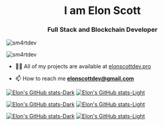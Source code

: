 <h1 align="center">I am Elon Scott</h1>
<h3 align="center">Full Stack and Blockchain Developer</h3>

<p align="left"> <img src="https://komarev.com/ghpvc/?username=sm4rtdev&label=Profile%20views&color=0e75b6&style=flat" alt="sm4rtdev" /> </p>

<p align="left"> <img src="https://github-profile-trophy.vercel.app/?username=sm4rtdev&theme=juicyfresh" alt="sm4rtdev" /></a> </p>

- 👨‍💻 All of my projects are available at [elonscottdev.pro](https://www.elonscottdev.pro)

- 📫 How to reach me **elonscottdev@gmail.com**

<p align="left">
</p>


[![Elon's GitHub stats-Dark](https://github-readme-stats.vercel.app/api/top-langs?username=sm4rtdev&show_icons=true&locale=en&layout=donut&langs_count=8&theme=radical#gh-light-mode-only)](https://github.com/sm4rtdev/github-readme-stats#gh-light-mode-only)
[![Elon's GitHub stats-Light](https://github-readme-stats.vercel.app/api/top-langs?username=sm4rtdev&show_icons=true&locale=en&layout=donut&langs_count=8#gh-dark-mode-only)](https://github.com/sm4rtdev/github-readme-stats#gh-dark-mode-only)

[![Elon's GitHub stats-Dark](https://github-readme-stats.vercel.app/api?username=sm4rtdev&show_icons=true&rank_icon=percentile&show=reviews,discussions_started,discussions_answered,prs_merged,prs_merged_percentage&theme=radical&#gh-light-mode-only)](https://github.com/sm4rtdev/github-readme-stats#gh-light-mode-only)
[![Elon's GitHub stats-Light](https://github-readme-stats.vercel.app/api?username=sm4rtdev&show_icons=true&theme=default#gh-dark-mode-only)](https://github.com/sm4rtdev/github-readme-stats#gh-dark-mode-only)

[![Elon's GitHub stats-Dark](https://github-readme-streak-stats.herokuapp.com/?user=sm4rtdev&theme=radical#gh-light-mode-only)](https://github.com/sm4rtdev/github-readme-stats#gh-light-mode-only)
[![Elon's GitHub stats-Light](https://github-readme-streak-stats.herokuapp.com/?user=sm4rtdev#gh-dark-mode-only)](https://github.com/sm4rtdev/github-readme-stats#gh-dark-mode-only)
